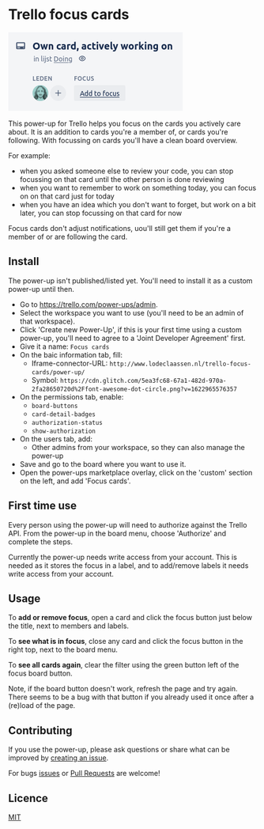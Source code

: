 # Trello focus cards

![Back of a Trello card with the Focus button below the title](/card-detail-badge.png)

This power-up for Trello helps you focus on the cards you actively care about.
It is an addition to cards you're a member of, or cards you're following.
With focussing on cards you'll have a clean board overview.

For example:

- when you asked someone else to review your code, you can stop focussing on that card until the other person is done reviewing
- when you want to remember to work on something today, you can focus on on that card just for today
- when you have an idea which you don't want to forget, but work on a bit later, you can stop focussing on that card for now

Focus cards don't adjust notifications, uou'll still get them if you're a member of or are following the card.


## Install

The power-up isn't published/listed yet. You'll need to install it as a custom power-up until then.

- Go to https://trello.com/power-ups/admin.
- Select the workspace you want to use (you'll need to be an admin of that workspace).
- Click 'Create new Power-Up', if this is your first time using a custom power-up, you'll need to agree to a 'Joint Developer Agreement' first.
- Give it a name: `Focus cards`
- On the baic information tab, fill:
	- Iframe-connector-URL: `http://www.lodeclaassen.nl/trello-focus-cards/power-up/`
	- Symbol: `https://cdn.glitch.com/5ea3fc68-67a1-482d-970a-2fa28650720d%2Ffont-awesome-dot-circle.png?v=1622965576357`
- On the permissions tab, enable:
	- `board-buttons`
	- `card-detail-badges`
	- `authorization-status`
	- `show-authorization`
- On the users tab, add:
	- Other admins from your workspace, so they can also manage the power-up
- Save and go to the board where you want to use it.
- Open the power-ups marketplace overlay, click on the 'custom' section on the left, and add 'Focus cards'.


## First time use

Every person using the power-up will need to authorize against the Trello API.
From the power-up in the board menu, choose 'Authorize' and complete the steps.

Currently the power-up needs write access from your account.
This is needed as it stores the focus in a label, and to add/remove labels it needs write access from your account.


## Usage

To **add or remove focus**, open a card and click the focus button just below the title, next to members and labels.

To **see what is in focus**, close any card and click the focus button in the right top, next to the board menu.

To **see all cards again**, clear the filter using the green button left of the focus board button.

Note, if the board button doesn't work, refresh the page and try again.
There seems to be a bug with that button if you already used it once after a (re)load of the page.


## Contributing

If you use the power-up, please ask questions or share what can be improved by [creating an issue](https://github.com/lode/trello-focus-cards/issues).

For bugs [issues](https://github.com/lode/trello-focus-cards/issues) or [Pull Requests](https://github.com/lode/trello-focus-cards/pulls) are welcome!


## Licence

[MIT](/LICENSE)
